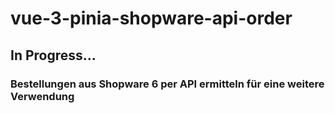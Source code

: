# vue-3-pinia-shopware-api-order
## In Progress...
### Bestellungen aus Shopware 6 per API ermitteln für eine weitere Verwendung
